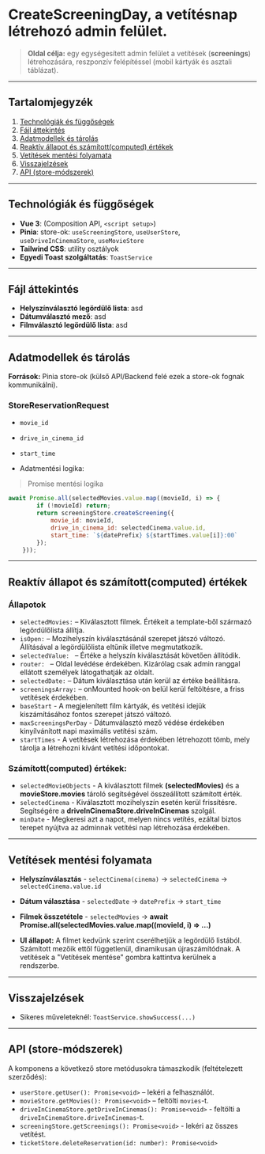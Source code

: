 # CreateScreeningDay, a vetítésnap létrehozó admin felület.

> **Oldal célja:** egy egységesített admin felület a vetítések (**screenings**) létrehozására, reszponzív felépítéssel (mobil kártyák és asztali táblázat).

---

## Tartalomjegyzék

1. [Technológiák és függőségek](#technológiák-és-függőségek)
2. [Fájl áttekintés](#fájl-áttekintés)
3. [Adatmodellek és tárolás](#adatmodellek-és-tárolás)
4. [Reaktív állapot és számított(computed) értékek](#reaktív-állapot-és-számítottcomputed-értékek)
5. [Vetítések mentési folyamata](#vetítések-mentési-folyamata)
6. [Visszajelzések](#visszajelzések)
7. [API (store-módszerek)](#api-store-módszerek)

---

## Technológiák és függőségek
* **Vue 3**: (Composition API, `<script setup>`)
* **Pinia**: store-ok: `useScreeningStore`, `useUserStore`, `useDriveInCinemaStore`, `useMovieStore`
* **Tailwind CSS**: utility osztályok
* **Egyedi Toast szolgáltatás**: `ToastService`

---

## Fájl áttekintés

* **Helyszínválasztó legördülő lista**: asd
* **Dátumválasztó mező**: asd
* **Filmválasztó legördülő lista**: asd

---

## Adatmodellek és tárolás

**Források:** Pinia store-ok (külső API/Backend felé ezek a store-ok fognak kommunikálni).

### StoreReservationRequest
* `movie_id`
* `drive_in_cinema_id`
* `start_time`

* Adatmentési logika:
> Promise mentési logika
```js
await Promise.all(selectedMovies.value.map((movieId, i) => {
        if (!movieId) return;
        return screeningStore.createScreening({
            movie_id: movieId,
            drive_in_cinema_id: selectedCinema.value.id,
            start_time: `${datePrefix} ${startTimes.value[i]}:00`
        });
    }));
```

---

## Reaktív állapot és számított(computed) értékek
### Állapotok
* `selectedMovies:` – Kiválasztott filmek. Értékeit a template-ből származó legördülőlista állítja.
* `isOpen:` – Mozihelyszín kiválasztásánál szerepet játszó változó. Állításával a legördülőlista eltűnik illetve megmutatkozik.
* `selectedValue: ` – Értéke a helyszín kiválasztását követően állítódik.
* `router: ` – Oldal levédése érdekében. Kizárólag csak admin ranggal ellátott személyek látogathatják az oldalt.
* `selectedDate:` – Dátum kiválasztása után kerül az értéke beállításra.
* `screeningsArray:` – onMounted hook-on belül kerül feltöltésre, a friss vetítések érdekében.
* `baseStart` - A megjelenített film kártyák, és vetítési idejük kiszámításához fontos szerepet játszó változó.
* `maxScreeningsPerDay` - Dátumválasztó mező védése érdekében kinyílvánított napi maximális vetítési szám.
* `startTimes` - A vetítések létrehozása érdekében létrehozott tömb, mely tárolja a létrehozni kívánt vetítési időpontokat.

### Számított(computed) értékek:
* `selectedMovieObjects` - A kiválasztott filmek **(selectedMovies)** és a **movieStore.movies** tároló segítségével összeállított számított érték.
* `selectedCinema` - Kiválasztott mozihelyszín esetén kerül frissítésre. Segítségére a **driveInCinemaStore.driveInCinemas** szolgál.
* `minDate` - Megkeresi azt a napot, melyen nincs vetítés, ezáltal biztos terepet nyújtva az adminnak vetítési nap létrehozása érdekében.

---

## Vetítések mentési folyamata

* **Helyszínválasztás** - `selectCinema(cinema)` -> `selectedCinema` -> `selectedCinema.value.id`
* **Dátum választása** - `selectedDate` -> `datePrefix` -> `start_time` 
* **Filmek összetétele** - `selectedMovies` -> **await Promise.all(selectedMovies.value.map((movieId, i) => ...)**

* **UI állapot:** A filmet kedvünk szerint cserélhetjük a legördülő listából. Számított mezőik ettől függetlenül, dinamikusan újraszámítódnak. A vetítések a "Vetítések mentése" gombra kattintva kerülnek a rendszerbe.

---

## Visszajelzések

* Sikeres műveleteknél: `ToastService.showSuccess(...)`

---

## API (store-módszerek)

A komponens a következő store metódusokra támaszkodik (feltételezett szerződés):

* `userStore.getUser(): Promise<void>` – lekéri a felhasználót.
* `movieStore.getMovies(): Promise<void>` – feltölti `movies`-t.
* `driveInCinemaStore.getDriveInCinemas(): Promise<void>` - feltölti a `driveInCinemaStore.driveInCinemas`-t.
* `screeningStore.getScreenings(): Promise<void>` - lekéri az összes vetítést.
* `ticketStore.deleteReservation(id: number): Promise<void>`

